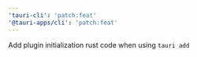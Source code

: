 ```yaml
---
'tauri-cli': 'patch:feat'
'@tauri-apps/cli': 'patch:feat'
---
```


Add plugin initialization rust code when using `tauri add`
